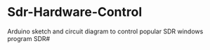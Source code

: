 # Sdr-Hardware-Control
Arduino sketch and circuit diagram to control popular SDR windows program SDR#
